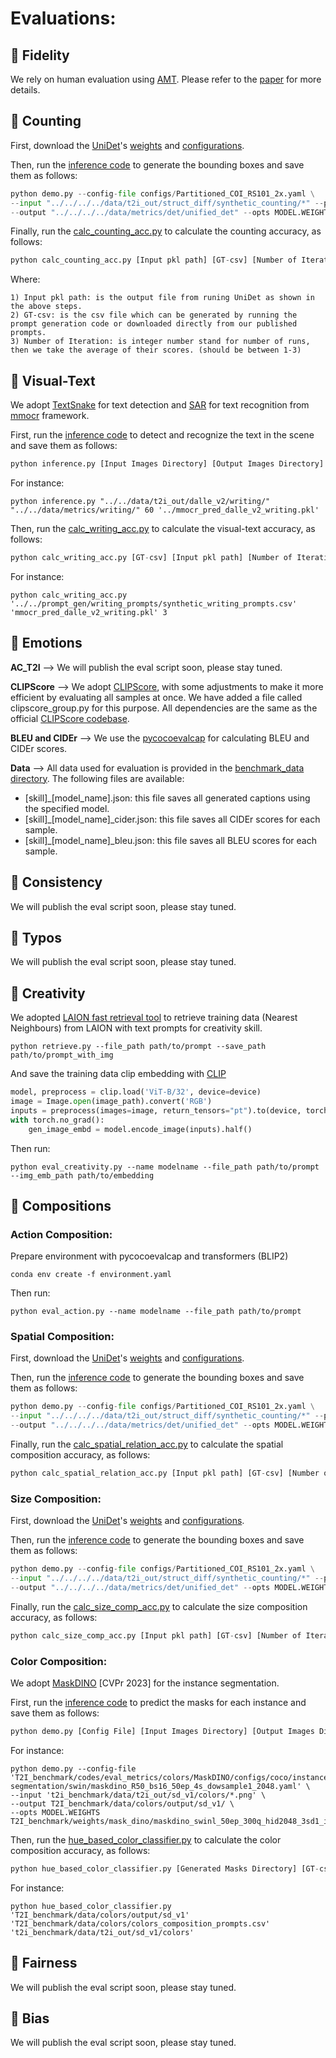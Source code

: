 # Evaluations:

## :pushpin: Fidelity
We rely on human evaluation using [AMT](https://www.mturk.com/). Please refer to the [paper]() for more details.

## :pushpin: Counting

First, download the [UniDet](https://github.com/xingyizhou/UniDet)'s
[weights](https://drive.google.com/file/d/110JSpmfNU__7T3IMSJwv0QSfLLo_AqtZ)
and [configurations](https://github.com/xingyizhou/UniDet/blob/master/configs/Partitioned_COI_RS101_2x.yaml).

Then, run the 
[inference code](https://github.com/eslambakr/T2I_benchmark/blob/main/codes/eval_metrics/detection/UniDet-master/demo.py)
to generate the bounding boxes and save them as follows:
```python
python demo.py --config-file configs/Partitioned_COI_RS101_2x.yaml \
--input "../../../../data/t2i_out/struct_diff/synthetic_counting/*" --pkl_pth "../../counting/struct_diff_pred_synthetic_counting.pkl" \
--output "../../../../data/metrics/det/unified_det" --opts MODEL.WEIGHTS "../../../../weights/unified_det/Partitioned_COI_RS101_2x.pth"
```

Finally, run the 
[calc_counting_acc.py](https://github.com/eslambakr/T2I_benchmark/blob/main/codes/eval_metrics/counting/calc_counting_acc.py)
to calculate the counting accuracy, as follows:
```python
python calc_counting_acc.py [Input pkl path] [GT-csv] [Number of Iteration]
```
Where:
```
1) Input pkl path: is the output file from runing UniDet as shown in the above steps.
2) GT-csv: is the csv file which can be generated by running the prompt generation code or downloaded directly from our published prompts.
3) Number of Iteration: is integer number stand for number of runs, then we take the average of their scores. (should be between 1-3)
```

## :pushpin: Visual-Text

We adopt [TextSnake](https://arxiv.org/abs/1807.01544) 
for text detection and 
[SAR](https://arxiv.org/abs/1811.00751) for text recognition from 
[mmocr](https://github.com/open-mmlab/mmocr) framework.

First, run the 
[inference code](https://github.com/eslambakr/T2I_benchmark/blob/main/codes/eval_metrics/writing/mmocr/inference.py)
to detect and recognize the text in the scene and save them as follows:
```python
python inference.py [Input Images Directory] [Output Images Directory] [Recognation Thershold] [Saving pkl Name]
```

For instance:
```
python inference.py "../../data/t2i_out/dalle_v2/writing/" "../../data/metrics/writing/" 60 '../mmocr_pred_dalle_v2_writing.pkl'
```

Then, run the 
[calc_writing_acc.py](https://github.com/eslambakr/T2I_benchmark/blob/main/codes/eval_metrics/writing/calc_writing_acc.py)
to calculate the visual-text accuracy, as follows:
```python
python calc_writing_acc.py [GT-csv] [Input pkl path] [Number of Iteration]
```

For instance:
```
python calc_writing_acc.py '../../prompt_gen/writing_prompts/synthetic_writing_prompts.csv' 'mmocr_pred_dalle_v2_writing.pkl' 3
```

## :pushpin: Emotions

**AC_T2I** --> We will publish the eval script soon, please stay tuned.

**CLIPScore** --> We adopt [CLIPScore](https://github.com/jmhessel/clipscore),
with some adjustments to make it more efficient by evaluating all samples at once.
We have added a file called clipscore_group.py for this purpose. 
All dependencies are the same as the official [CLIPScore codebase](https://github.com/jmhessel/clipscore).

**BLEU and CIDEr** -->
We use the [pycocoevalcap](https://pypi.org/project/pycocoevalcap/)
for calculating BLEU and CIDEr scores.

**Data** -->
All data used for evaluation is provided in the 
[benchmark_data directory](https://github.com/eslambakr/T2I_benchmark/blob/main/data/metrics/emotion).
The following files are available:
- [skill]_[model_name].json: this file saves all generated captions using the specified model.
- [skill]_[model_name]_cider.json: this file saves all CIDEr scores for each sample.
- [skill]_[model_name]_bleu.json: this file saves all BLEU scores for each sample.

## :pushpin: Consistency
We will publish the eval script soon, please stay tuned.
## :pushpin: Typos
We will publish the eval script soon, please stay tuned.

## :pushpin: Creativity

We adopted [LAION fast retrieval tool](https://github.com/rom1504/clip-retrieval) to retrieve training data (Nearest Neighbours) from LAION with text prompts for creativity skill.

```
python retrieve.py --file_path path/to/prompt --save_path path/to/prompt_with_img
```

And save the training data clip embedding with [CLIP](https://github.com/mlfoundations/open_clip)

```python
model, preprocess = clip.load('ViT-B/32', device=device)
image = Image.open(image_path).convert('RGB')
inputs = preprocess(images=image, return_tensors="pt").to(device, torch.float16)
with torch.no_grad():
	gen_image_embd = model.encode_image(inputs).half()
```
Then run:

```
python eval_creativity.py --name modelname --file_path path/to/prompt --img_emb_path path/to/embedding
```

## :pushpin: Compositions
### Action Composition:

Prepare environment with pycocoevalcap and transformers (BLIP2)

```
conda env create -f environment.yaml
```
Then run:

````
python eval_action.py --name modelname --file_path path/to/prompt
````
### Spatial Composition:
First, download the [UniDet](https://github.com/xingyizhou/UniDet)'s
[weights](https://drive.google.com/file/d/110JSpmfNU__7T3IMSJwv0QSfLLo_AqtZ)
and [configurations](https://github.com/xingyizhou/UniDet/blob/master/configs/Partitioned_COI_RS101_2x.yaml).

Then, run the 
[inference code](https://github.com/eslambakr/T2I_benchmark/blob/main/codes/eval_metrics/detection/UniDet-master/demo.py)
to generate the bounding boxes and save them as follows:
```python
python demo.py --config-file configs/Partitioned_COI_RS101_2x.yaml \
--input "../../../../data/t2i_out/struct_diff/synthetic_counting/*" --pkl_pth "../../counting/struct_diff_pred_synthetic_counting.pkl" \
--output "../../../../data/metrics/det/unified_det" --opts MODEL.WEIGHTS "../../../../weights/unified_det/Partitioned_COI_RS101_2x.pth"
```

Finally, run the 
[calc_spatial_relation_acc.py](https://github.com/eslambakr/T2I_benchmark/blob/main/codes/eval_metrics/compositions/calc_spatial_relation_acc.py)
to calculate the spatial composition accuracy, as follows:
```python
python calc_spatial_relation_acc.py [Input pkl path] [GT-csv] [Number of Iteration]
```

### Size Composition:
First, download the [UniDet](https://github.com/xingyizhou/UniDet)'s
[weights](https://drive.google.com/file/d/110JSpmfNU__7T3IMSJwv0QSfLLo_AqtZ)
and [configurations](https://github.com/xingyizhou/UniDet/blob/master/configs/Partitioned_COI_RS101_2x.yaml).

Then, run the 
[inference code](https://github.com/eslambakr/T2I_benchmark/blob/main/codes/eval_metrics/detection/UniDet-master/demo.py)
to generate the bounding boxes and save them as follows:
```python
python demo.py --config-file configs/Partitioned_COI_RS101_2x.yaml \
--input "../../../../data/t2i_out/struct_diff/synthetic_counting/*" --pkl_pth "../../counting/struct_diff_pred_synthetic_counting.pkl" \
--output "../../../../data/metrics/det/unified_det" --opts MODEL.WEIGHTS "../../../../weights/unified_det/Partitioned_COI_RS101_2x.pth"
```

Finally, run the 
[calc_size_comp_acc.py](https://github.com/eslambakr/T2I_benchmark/blob/main/codes/eval_metrics/compositions/calc_size_comp_acc.py)
to calculate the size composition accuracy, as follows:
```python
python calc_size_comp_acc.py [Input pkl path] [GT-csv] [Number of Iteration]
```

### Color Composition:
We adopt [MaskDINO](https://arxiv.org/pdf/2206.02777.pdf) [CVPr 2023] for the instance segmentation.

First, run the 
[inference code](https://github.com/eslambakr/T2I_benchmark/blob/main/codes/eval_metrics/colors/MaskDINO/demo/demo.py)
to predict the masks for each instance and save them as follows:
```python
python demo.py [Config File] [Input Images Directory] [Output Images Directory] [Model Weights]
```

For instance:
```
python demo.py --config-file 'T2I_benchmark/codes/eval_metrics/colors/MaskDINO/configs/coco/instance-segmentation/swin/maskdino_R50_bs16_50ep_4s_dowsample1_2048.yaml' \
--input 't2i_benchmark/data/t2i_out/sd_v1/colors/*.png' \
--output T2I_benchmark/data/colors/output/sd_v1/ \
--opts MODEL.WEIGHTS T2I_benchmark/weights/mask_dino/maskdino_swinl_50ep_300q_hid2048_3sd1_instance_maskenhanced_mask52.3ap_box59.pth
```

Then, run the 
[hue_based_color_classifier.py](https://github.com/eslambakr/T2I_benchmark/blob/main/codes/eval_metrics/colors/hue_based_color_classifier.py)
to calculate the color composition accuracy, as follows:
```python
python hue_based_color_classifier.py [Generated Masks Directory] [GT-csv] [T2I Model Output Directory]
```

For instance:
```
python hue_based_color_classifier.py  'T2I_benchmark/data/colors/output/sd_v1' 'T2I_benchmark/data/colors/colors_composition_prompts.csv' 't2i_benchmark/data/t2i_out/sd_v1/colors'
```

## :pushpin: Fairness
We will publish the eval script soon, please stay tuned.

## :pushpin: Bias
We will publish the eval script soon, please stay tuned.
